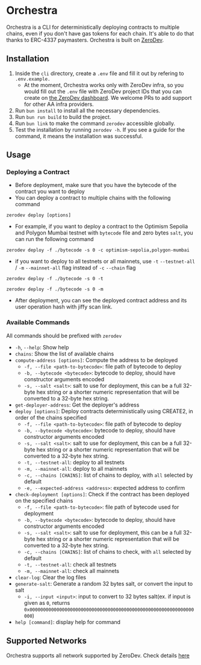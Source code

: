 # Orchestra

Orchestra is a CLI for deterministically deploying contracts to multiple chains, even if you don't have gas tokens for each chain. It's able to do that thanks to ERC-4337 paymasters. Orchestra is built on [ZeroDev](https://docs.zerodev.app/).

## Installation

1. Inside the `cli` directory, create a `.env` file and fill it out by refering to `.env.example.`
   - At the moment, Orchestra works only with ZeroDev infra, so you would fill out the `.env` file with ZeroDev project IDs that you can create on [the ZeroDev dashboard](https://dashboard.zerodev.app/). We welcome PRs to add support for other AA infra providers.
2. Run `bun install` to install all the necessary dependencies.
3. Run `bun run build` to build the project.
4. Run `bun link` to make the command `zerodev` accessible globally.
5. Test the installation by running `zerodev -h`. If you see a guide for the command, it means the installation was successful.

## Usage

### Deploying a Contract

- Before deployment, make sure that you have the bytecode of the contract you want to deploy
- You can deploy a contract to multiple chains with the following command

```
zerodev deploy [options]
```

- For example, if you want to deploy a contract to the Optimism Sepolia and Polygon Mumbai testnet with `bytecode` file and zero bytes `salt`, you can run the following command

```
zerodev deploy -f ./bytecode -s 0 -c optimism-sepolia,polygon-mumbai

```

- if you want to deploy to all testnets or all mainnets, use `-t` `--testnet-all` / `-m` `--mainnet-all` flag instead of `-c` `--chain` flag

```
zerodev deploy -f ./bytecode -s 0 -t
```

```
zerodev deploy -f ./bytecode -s 0 -m
```

- After deployment, you can see the deployed contract address and its user operation hash with jiffy scan link.

### Available Commands

All commands should be prefixed with `zerodev`

- `-h`, `--help`: Show help
- `chains`: Show the list of available chains
- `compute-address [options]`: Compute the address to be deployed
  - `-f, --file <path-to-bytecode>`: file path of bytecode to deploy
  - `-b, --bytecode <bytecode>`: bytecode to deploy, should have constructor arguments encoded
  - `-s, --salt <salt>`: salt to use for deployment, this can be a full 32-byte hex string or a shorter numeric representation that will be converted to a 32-byte hex string.
- `get-deployer-address`: Get the deployer's address
- `deploy [options]`: Deploy contracts deterministically using CREATE2, in order of the chains specified
  - `-f, --file <path-to-bytecode>`: file path of bytecode to deploy
  - `-b, --bytecode <bytecode>`: bytecode to deploy, should have constructor arguments encoded
  - `-s, --salt <salt>`: salt to use for deployment, this can be a full 32-byte hex string or a shorter numeric representation that will be converted to a 32-byte hex string.
  - `-t, --testnet-all`: deploy to all testnets
  - `-m, --mainnet-all`: deploy to all mainnets
  - `-c, --chains [CHAINS]`: list of chains to deploy, with `all` selected by default
  - `-e, --expected-address <address>`: expected address to confirm
- `check-deployment [options]`: Check if the contract has been deployed on the specified chains
  - `-f, --file <path-to-bytecode>`: file path of bytecode used for deployment
  - `-b, --bytecode <bytecode>`: bytecode to deploy, should have constructor arguments encoded
  - `-s, --salt <salt>`: salt to use for deployment, this can be a full 32-byte hex string or a shorter numeric representation that will be converted to a 32-byte hex string.
  - `-c, --chains [CHAINS]`: list of chains to check, with `all` selected by default
  - `-t, --testnet-all`: check all testnets
  - `-m, --mainnet-all`: check all mainnets
- `clear-log`: Clear the log files
- `generate-salt`: Generate a random 32 bytes salt, or convert the input to salt
  - `-i, --input <input>`: input to convert to 32 bytes salt(ex. if input is given as `0`, returns `0x0000000000000000000000000000000000000000000000000000000000000000`)
- `help [command]`: display help for command

## Supported Networks

Orchestra supports all network supported by ZeroDev. Check details [here](https://docs.zerodev.app/supported-networks)
